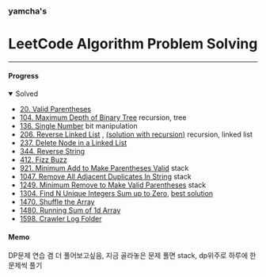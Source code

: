 ### yamcha's
# LeetCode Algorithm Problem Solving

***

#### Progress
<details open>
<summary>Solved</summary>
<div markdown="1">

* [20. Valid Parentheses](https://github.com/yarncha/baekjoon/blob/master/20.cpp)
* [104. Maximum Depth of Binary Tree](https://github.com/yarncha/baekjoon/blob/master/104.cpp)
	recursion, tree
* [136. Single Number](https://github.com/yarncha/baekjoon/blob/master/136.cpp)
	bit manipulation
* [206. Reverse Linked List](https://github.com/yarncha/baekjoon/blob/master/206.cpp) , [(solution with recursion)](https://github.com/yarncha/baekjoon/blob/master/206_recursive.cpp)
	recursion, linked list
* [237. Delete Node in a Linked List](https://github.com/yarncha/baekjoon/blob/master/237.cpp)
* [344. Reverse String](https://github.com/yarncha/baekjoon/blob/master/344.cpp)
* [412. Fizz Buzz](https://github.com/yarncha/baekjoon/blob/master/412.cpp)
* [921. Minimum Add to Make Parentheses Valid](https://github.com/yarncha/baekjoon/blob/master/921.cpp)
	stack
* [1047. Remove All Adjacent Duplicates In String](https://github.com/yarncha/baekjoon/blob/master/1047.cpp)
	stack
* [1249. Minimum Remove to Make Valid Parentheses](https://github.com/yarncha/baekjoon/blob/master/1249.cpp)
	stack
* [1304. Find N Unique Integers Sum up to Zero](https://github.com/yarncha/baekjoon/blob/master/1304.cpp), [best solution](https://github.com/yarncha/baekjoon/blob/master/1304_best.cpp)
* [1470. Shuffle the Array](https://github.com/yarncha/baekjoon/blob/master/1470.cpp)
* [1480. Running Sum of 1d Array](https://github.com/yarncha/baekjoon/blob/master/1480.cpp)
* [1598. Crawler Log Folder](https://github.com/yarncha/baekjoon/blob/master/1598.cpp)

</div>
</details>

#### Memo

DP문제 연습 겸 더 풀어보고싶음, 지금 골라놓은 문제 풀면 stack, dp위주로 하루에 한문제씩 풀기
